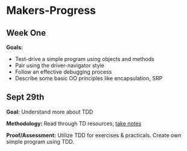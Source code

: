 # Makers-Progress
## Week One
**Goals:**

- Test-drive a simple program using objects and methods
- Pair using the driver-navigator style
- Follow an effective debugging process
- Describe some basic OO principles like encapsulation, SRP

## Sept 29th
**Goal:** Understand more about TDD

**Methodology:** Read through TD resources, [take notes](https://www.evernote.com/l/AkA7oe0jiGlIwLHvUQfsT2cGuuIJ6NMi7Fo)

**Proof/Assessment:** Utilize TDD for exercises & practicals. Create own simple program using TDD.
